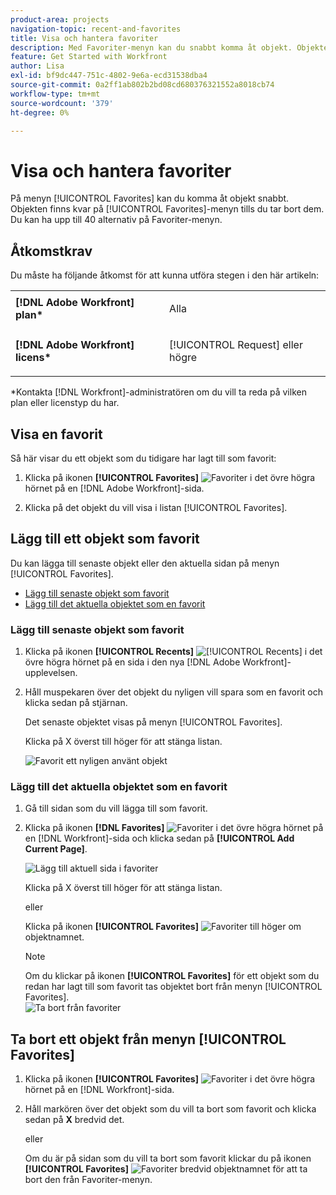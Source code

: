 ```yaml
---
product-area: projects
navigation-topic: recent-and-favorites
title: Visa och hantera favoriter
description: Med Favoriter-menyn kan du snabbt komma åt objekt. Objekten finns kvar på Favoriter-menyn tills du tar bort dem. Du kan ha upp till 40 alternativ på Favoriter-menyn.
feature: Get Started with Workfront
author: Lisa
exl-id: bf9dc447-751c-4802-9e6a-ecd31538dba4
source-git-commit: 0a2ff1ab802b2bd08cd680376321552a8018cb74
workflow-type: tm+mt
source-wordcount: '379'
ht-degree: 0%

---
```


# Visa och hantera favoriter

På menyn [!UICONTROL Favorites] kan du komma åt objekt snabbt. Objekten finns kvar på [!UICONTROL Favorites]-menyn tills du tar bort dem. Du kan ha upp till 40 alternativ på Favoriter-menyn.

## Åtkomstkrav

Du måste ha följande åtkomst för att kunna utföra stegen i den här artikeln:

<table style="table-layout:auto"> 
 <col> 
 </col> 
 <col> 
 </col> 
 <tbody> 
  <tr> 
   <td role="rowheader"><strong>[!DNL Adobe Workfront] plan*</strong></td> 
   <td> <p>Alla</p> </td> 
  </tr> 
  <tr> 
   <td role="rowheader"><strong>[!DNL Adobe Workfront] licens*</strong></td> 
   <td> <p>[!UICONTROL Request] eller högre</p> </td> 
  </tr> 
 </tbody> 
</table>

&#42;Kontakta [!DNL Workfront]-administratören om du vill ta reda på vilken plan eller licenstyp du har.

## Visa en favorit

Så här visar du ett objekt som du tidigare har lagt till som favorit:

1. Klicka på ikonen **[!UICONTROL Favorites]** ![Favoriter](assets/favorites-icon.png) i det övre högra hörnet på en [!DNL Adobe Workfront]-sida.

1. Klicka på det objekt du vill visa i listan [!UICONTROL Favorites].

## Lägg till ett objekt som favorit

Du kan lägga till senaste objekt eller den aktuella sidan på menyn [!UICONTROL Favorites].

* [Lägg till senaste objekt som favorit](#add-recent-items-as-a-favorite)
* [Lägg till det aktuella objektet som en favorit](#add-the-current-item-as-a-favorite)

### Lägg till senaste objekt som favorit

1. Klicka på ikonen **[!UICONTROL Recents]** ![[!UICONTROL Recents]](assets/recents-icon-40x43.png) i det övre högra hörnet på en sida i den nya [!DNL Adobe Workfront]-upplevelsen.
1. Håll muspekaren över det objekt du nyligen vill spara som en favorit och klicka sedan på stjärnan.

   Det senaste objektet visas på menyn [!UICONTROL Favorites].

   Klicka på X överst till höger för att stänga listan.

   ![Favorit ett nyligen använt objekt](assets/favorite-recent-item-2022-350x375.png)

### Lägg till det aktuella objektet som en favorit

1. Gå till sidan som du vill lägga till som favorit.
1. Klicka på ikonen **[!DNL Favorites]** ![Favoriter](assets/favorites-icon.png) i det övre högra hörnet på en [!DNL Workfront]-sida och klicka sedan på **[!UICONTROL Add Current Page]**.

   ![Lägg till aktuell sida i favoriter](assets/add-current-page-favorite-2022-350x147.png)

   Klicka på X överst till höger för att stänga listan.

   eller

   Klicka på ikonen **[!UICONTROL Favorites]** ![Favoriter](assets/favorites-icon.png) till höger om objektnamnet.

   >[!NOTE]
   >
   >Om du klickar på ikonen **[!UICONTROL Favorites]** för ett objekt som du redan har lagt till som favorit tas objektet bort från menyn [!UICONTROL Favorites].\
   >![Ta bort från favoriter](assets/nwe-remove-from-favorites-350x52.png)

## Ta bort ett objekt från menyn [!UICONTROL Favorites]

1. Klicka på ikonen **[!UICONTROL Favorites]** ![Favoriter](assets/favorites-icon.png) i det övre högra hörnet på en [!DNL Workfront]-sida.

1. Håll markören över det objekt som du vill ta bort som favorit och klicka sedan på **X** bredvid det.

   eller

   Om du är på sidan som du vill ta bort som favorit klickar du på ikonen **[!UICONTROL Favorites]** ![Favoriter](assets/favorites-icon.png) bredvid objektnamnet för att ta bort den från Favoriter-menyn.
